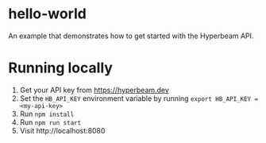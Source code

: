 # hello-world

An example that demonstrates how to get started with the Hyperbeam API.

# Running locally

1. Get your API key from https://hyperbeam.dev
2. Set the `HB_API_KEY` environment variable by running `export HB_API_KEY = <my-api-key>`
3. Run `npm install`
4. Run `npm run start`
5. Visit http://localhost:8080
